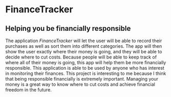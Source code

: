 # FinanceTracker

## Helping you be financially responsible

The application *FinanceTracker* will let the user will be able to record their purchases as well as sort them into
different categories. The app will then show the user exactly where their money is going, and they will be able to
decide where to cut costs. Because people will be able to keep track of where all of their money is going, this app will
help them be more financially responsible. This application is able to be used by anyone who has interest in monitoring
their finances. This project is interesting to me because I think that being responsible financially is extremely
important. Managing your money is a great way to know where to cut costs and achieve financial freedom in the future.
